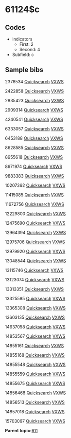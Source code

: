 # 61124$c

## Codes

-   Indicators
    -   First: 2
    -   Second: 4
-   Subfield: c

## Sample bibs

2378534 [Quicksearch](https://search.library.yale.edu/catalog/2378534) [VXWS](http://prodorbis.library.yale.edu:7014/vxws/GetHoldingsService?bibId=2378534)

2422858 [Quicksearch](https://search.library.yale.edu/catalog/2422858) [VXWS](http://prodorbis.library.yale.edu:7014/vxws/GetHoldingsService?bibId=2422858)

2835423 [Quicksearch](https://search.library.yale.edu/catalog/2835423) [VXWS](http://prodorbis.library.yale.edu:7014/vxws/GetHoldingsService?bibId=2835423)

2909314 [Quicksearch](https://search.library.yale.edu/catalog/2909314) [VXWS](http://prodorbis.library.yale.edu:7014/vxws/GetHoldingsService?bibId=2909314)

4240541 [Quicksearch](https://search.library.yale.edu/catalog/4240541) [VXWS](http://prodorbis.library.yale.edu:7014/vxws/GetHoldingsService?bibId=4240541)

6333057 [Quicksearch](https://search.library.yale.edu/catalog/6333057) [VXWS](http://prodorbis.library.yale.edu:7014/vxws/GetHoldingsService?bibId=6333057)

6453188 [Quicksearch](https://search.library.yale.edu/catalog/6453188) [VXWS](http://prodorbis.library.yale.edu:7014/vxws/GetHoldingsService?bibId=6453188)

8628585 [Quicksearch](https://search.library.yale.edu/catalog/8628585) [VXWS](http://prodorbis.library.yale.edu:7014/vxws/GetHoldingsService?bibId=8628585)

8955618 [Quicksearch](https://search.library.yale.edu/catalog/8955618) [VXWS](http://prodorbis.library.yale.edu:7014/vxws/GetHoldingsService?bibId=8955618)

8971974 [Quicksearch](https://search.library.yale.edu/catalog/8971974) [VXWS](http://prodorbis.library.yale.edu:7014/vxws/GetHoldingsService?bibId=8971974)

9883383 [Quicksearch](https://search.library.yale.edu/catalog/9883383) [VXWS](http://prodorbis.library.yale.edu:7014/vxws/GetHoldingsService?bibId=9883383)

10207362 [Quicksearch](https://search.library.yale.edu/catalog/10207362) [VXWS](http://prodorbis.library.yale.edu:7014/vxws/GetHoldingsService?bibId=10207362)

11415085 [Quicksearch](https://search.library.yale.edu/catalog/11415085) [VXWS](http://prodorbis.library.yale.edu:7014/vxws/GetHoldingsService?bibId=11415085)

11672756 [Quicksearch](https://search.library.yale.edu/catalog/11672756) [VXWS](http://prodorbis.library.yale.edu:7014/vxws/GetHoldingsService?bibId=11672756)

12229800 [Quicksearch](https://search.library.yale.edu/catalog/12229800) [VXWS](http://prodorbis.library.yale.edu:7014/vxws/GetHoldingsService?bibId=12229800)

12475690 [Quicksearch](https://search.library.yale.edu/catalog/12475690) [VXWS](http://prodorbis.library.yale.edu:7014/vxws/GetHoldingsService?bibId=12475690)

12964394 [Quicksearch](https://search.library.yale.edu/catalog/12964394) [VXWS](http://prodorbis.library.yale.edu:7014/vxws/GetHoldingsService?bibId=12964394)

12975706 [Quicksearch](https://search.library.yale.edu/catalog/12975706) [VXWS](http://prodorbis.library.yale.edu:7014/vxws/GetHoldingsService?bibId=12975706)

12979920 [Quicksearch](https://search.library.yale.edu/catalog/12979920) [VXWS](http://prodorbis.library.yale.edu:7014/vxws/GetHoldingsService?bibId=12979920)

13048544 [Quicksearch](https://search.library.yale.edu/catalog/13048544) [VXWS](http://prodorbis.library.yale.edu:7014/vxws/GetHoldingsService?bibId=13048544)

13115746 [Quicksearch](https://search.library.yale.edu/catalog/13115746) [VXWS](http://prodorbis.library.yale.edu:7014/vxws/GetHoldingsService?bibId=13115746)

13123074 [Quicksearch](https://search.library.yale.edu/catalog/13123074) [VXWS](http://prodorbis.library.yale.edu:7014/vxws/GetHoldingsService?bibId=13123074)

13313351 [Quicksearch](https://search.library.yale.edu/catalog/13313351) [VXWS](http://prodorbis.library.yale.edu:7014/vxws/GetHoldingsService?bibId=13313351)

13325585 [Quicksearch](https://search.library.yale.edu/catalog/13325585) [VXWS](http://prodorbis.library.yale.edu:7014/vxws/GetHoldingsService?bibId=13325585)

13365308 [Quicksearch](https://search.library.yale.edu/catalog/13365308) [VXWS](http://prodorbis.library.yale.edu:7014/vxws/GetHoldingsService?bibId=13365308)

13603135 [Quicksearch](https://search.library.yale.edu/catalog/13603135) [VXWS](http://prodorbis.library.yale.edu:7014/vxws/GetHoldingsService?bibId=13603135)

14637058 [Quicksearch](https://search.library.yale.edu/catalog/14637058) [VXWS](http://prodorbis.library.yale.edu:7014/vxws/GetHoldingsService?bibId=14637058)

14853567 [Quicksearch](https://search.library.yale.edu/catalog/14853567) [VXWS](http://prodorbis.library.yale.edu:7014/vxws/GetHoldingsService?bibId=14853567)

14855161 [Quicksearch](https://search.library.yale.edu/catalog/14855161) [VXWS](http://prodorbis.library.yale.edu:7014/vxws/GetHoldingsService?bibId=14855161)

14855168 [Quicksearch](https://search.library.yale.edu/catalog/14855168) [VXWS](http://prodorbis.library.yale.edu:7014/vxws/GetHoldingsService?bibId=14855168)

14855548 [Quicksearch](https://search.library.yale.edu/catalog/14855548) [VXWS](http://prodorbis.library.yale.edu:7014/vxws/GetHoldingsService?bibId=14855548)

14855559 [Quicksearch](https://search.library.yale.edu/catalog/14855559) [VXWS](http://prodorbis.library.yale.edu:7014/vxws/GetHoldingsService?bibId=14855559)

14855675 [Quicksearch](https://search.library.yale.edu/catalog/14855675) [VXWS](http://prodorbis.library.yale.edu:7014/vxws/GetHoldingsService?bibId=14855675)

14856468 [Quicksearch](https://search.library.yale.edu/catalog/14856468) [VXWS](http://prodorbis.library.yale.edu:7014/vxws/GetHoldingsService?bibId=14856468)

14856513 [Quicksearch](https://search.library.yale.edu/catalog/14856513) [VXWS](http://prodorbis.library.yale.edu:7014/vxws/GetHoldingsService?bibId=14856513)

14857018 [Quicksearch](https://search.library.yale.edu/catalog/14857018) [VXWS](http://prodorbis.library.yale.edu:7014/vxws/GetHoldingsService?bibId=14857018)

15703067 [Quicksearch](https://search.library.yale.edu/catalog/15703067) [VXWS](http://prodorbis.library.yale.edu:7014/vxws/GetHoldingsService?bibId=15703067)

**Parent topic:**[611](../../tags/611/611.md)

